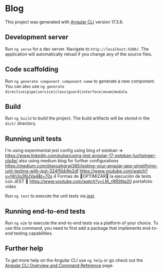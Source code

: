 # Blog

This project was generated with [Angular CLI](https://github.com/angular/angular-cli) version 17.3.6.

## Development server

Run `ng serve` for a dev server. Navigate to `http://localhost:4200/`. The application will automatically reload if you change any of the source files.

## Code scaffolding

Run `ng generate component component-name` to generate a new component. You can also use `ng generate directive|pipe|service|class|guard|interface|enum|module`.

## Build

Run `ng build` to build the project. The build artifacts will be stored in the `dist/` directory.

## Running unit tests

I'm using experimental jest config using blog of esteban => https://www.linkedin.com/pulse/using-jest-angular-17-esteban-luchsinger-ols4e/
also using medium blog for further configurations https://medium.com/@ayushgrwl365/jesting-your-angular-app-simplifying-unit-testing-with-jest-324f5bb9e2df
https://www.youtube.com/watch?v=f4h3g3NJVa4&t=70s 4 Formas de 🚀OPTIMIZAR🚀 la ejecución de tests con JEST 🎩
https://www.youtube.com/watch?v=LM_rRRSNq20  portafolio video

Run `ng test` to execute the unit tests via [jest](https://github.com/jestjs/jest).

## Running end-to-end tests

Run `ng e2e` to execute the end-to-end tests via a platform of your choice. To use this command, you need to first add a package that implements end-to-end testing capabilities.

## Further help

To get more help on the Angular CLI use `ng help` or go check out the [Angular CLI Overview and Command Reference](https://angular.io/cli) page.
